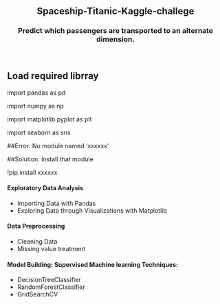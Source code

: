 <p align="center">
  
  <h2 align="center">Spaceship-Titanic-Kaggle-challege</h2>
  <h3 align="center">Predict which passengers are transported to an alternate dimension.</h3>
  
</p>

<br>



## Load required librray

import pandas as pd


import numpy as np


import matplotlib.pyplot as plt


import seaborn as sns


##Error: No module named ‘xxxxxx’

##Solution: Install that module

!pip install xxxxxx


#### Exploratory Data Analysis
*   Importing Data with Pandas
*   Exploring Data through Visualizations with Matplotlib

#### Data Preprocessing
*   Cleaning Data
*   Missing value treatment

#### Model Building: Supervised Machine learning Techniques:
*   DecisionTreeClassifier
*   RandomForestClassifier
*   GridSearchCV
